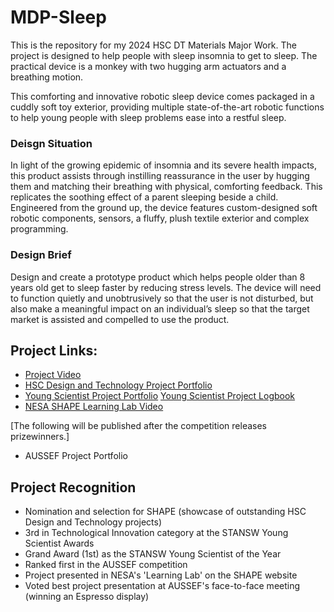 # MDP-Sleep
This is the repository for my 2024 HSC DT Materials Major Work. The project is designed to help people with sleep insomnia to get to sleep. The practical device is a monkey with two hugging arm actuators and a breathing motion. 

This comforting and innovative robotic sleep device comes packaged in a cuddly soft toy exterior, providing multiple state-of-the-art robotic functions to help young people with sleep problems ease into a restful sleep.

### **Deisgn Situation**
In light of the growing epidemic of insomnia and its severe health impacts, this product assists through instilling reassurance in the user by hugging them and matching their breathing with physical, comforting feedback. This replicates the soothing effect of a parent sleeping beside a child. Engineered from the ground up, the device features custom-designed soft robotic components, sensors, a fluffy, plush textile exterior and complex programming. 

### **Design Brief**
Design and create a prototype product which helps people older than 8 years old get to sleep faster by reducing stress levels. The device will need to function quietly and unobtrusively so that the user is not disturbed, but also make a meaningful impact on an individual’s sleep so that the target market is assisted and compelled to use the product.

## Project Links:
- [Project Video](https://youtu.be/KvshZNp5xNA)
- [HSC Design and Technology Project Portfolio](Research,%20Project%20Documentation/Tim%20W%20-%20Cuddle%20and%20Comfort%20HSC%20DT%20Portfolio.pdf)
- [Young Scientist Project Portfolio](Research,%20Project%20Documentation/YS-2024%20Submission%20Cuddle%20and%20Comfort.pdf)
[Young Scientist Project Logbook](Research,%20Project%20Documentation/Logbook%20of%20Project%20CuddleandComfort%20(YS).pdf)
- [NESA SHAPE Learning Lab Video](https://www.youtube.com/watch?v=qtSUQbwAj6s)

[The following will be published after the competition releases prizewinners.]
- AUSSEF Project Portfolio

## Project Recognition
- Nomination and selection for SHAPE (showcase of outstanding HSC Design and Technology projects) 
- 3rd in Technological Innovation category at the STANSW Young Scientist Awards
- Grand Award (1st) as the STANSW Young Scientist of the Year
- Ranked first in the AUSSEF competition
- Project presented in NESA's 'Learning Lab' on the SHAPE website
- Voted best project presentation at AUSSEF's face-to-face meeting (winning an Espresso display)

